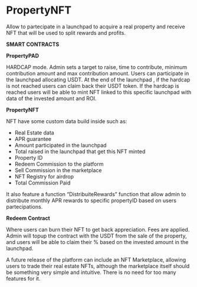 # PropertyNFT
Allow to partecipate in a launchpad to acquire a real property and receive NFT that will be used to split rewards and profits.


**SMART CONTRACTS**

**PropertyPAD** 

HARDCAP mode. Admin sets a target to raise, time to contribute, minimum contribution amount and max contribution amount. Users can participate in the launchpad allocating USDT. At the end of the launchpad , if the hardcap is not reached users can claim back their USDT token. If the hardcap is reached users will be able to mint NFT linked to this specific launchpad with data of the invested amount and ROI.

**PropertyNFT**

NFT have some custom data build inside such as:
  * Real Estate data
  * APR guarantee
  * Amount participated in the launchpad
  * Total raised in the launchpad that get this NFT minted
  * Property ID
  * Redeem Commission to the platform
  * Sell Commission in the marketplace 
  * NFT Registry for airdrop
  * Total Commission Paid

It also feature a function “DistribuiteRewards” function that allow admin to distribute monthly APR rewards to specific propertyID based on users partecipations.


**Redeem Contract**

Where users can burn their NFT to get back appreciation. Fees are applied. Admin will topup the contract with the USDT from the sale of the property, and users will be able to claim their % based on the invested amount in the launchpad. 


A future release of the platform can include an NFT Marketplace, allowing users to trade their real estate NFTs, although the marketplace itself should be something very simple and intuitive. There is no need for too many features for it.
